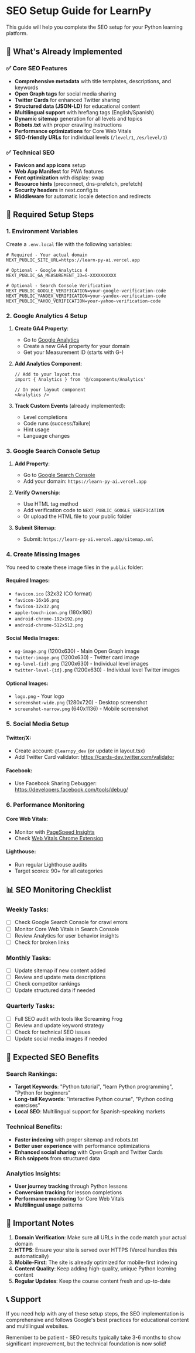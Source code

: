 # SEO Setup Guide for LearnPy

This guide will help you complete the SEO setup for your Python learning platform.

## 🚀 What's Already Implemented

### ✅ Core SEO Features
- **Comprehensive metadata** with title templates, descriptions, and keywords
- **Open Graph tags** for social media sharing
- **Twitter Cards** for enhanced Twitter sharing
- **Structured data (JSON-LD)** for educational content
- **Multilingual support** with hreflang tags (English/Spanish)
- **Dynamic sitemap** generation for all levels and topics
- **Robots.txt** with proper crawling instructions
- **Performance optimizations** for Core Web Vitals
- **SEO-friendly URLs** for individual levels (`/level/1`, `/es/level/1`)

### ✅ Technical SEO
- **Favicon and app icons** setup
- **Web App Manifest** for PWA features
- **Font optimization** with display: swap
- **Resource hints** (preconnect, dns-prefetch, prefetch)
- **Security headers** in next.config.ts
- **Middleware** for automatic locale detection and redirects

## 🔧 Required Setup Steps

### 1. Environment Variables
Create a `.env.local` file with the following variables:

```env
# Required - Your actual domain
NEXT_PUBLIC_SITE_URL=https://learn-py-ai.vercel.app

# Optional - Google Analytics 4
NEXT_PUBLIC_GA_MEASUREMENT_ID=G-XXXXXXXXXX

# Optional - Search Console Verification
NEXT_PUBLIC_GOOGLE_VERIFICATION=your-google-verification-code
NEXT_PUBLIC_YANDEX_VERIFICATION=your-yandex-verification-code
NEXT_PUBLIC_YAHOO_VERIFICATION=your-yahoo-verification-code
```

### 2. Google Analytics 4 Setup

1. **Create GA4 Property**:
   - Go to [Google Analytics](https://analytics.google.com/)
   - Create a new GA4 property for your domain
   - Get your Measurement ID (starts with G-)

2. **Add Analytics Component**:
   ```tsx
   // Add to your layout.tsx
   import { Analytics } from '@/components/Analytics'
   
   // In your layout component
   <Analytics />
   ```

3. **Track Custom Events** (already implemented):
   - Level completions
   - Code runs (success/failure)
   - Hint usage
   - Language changes

### 3. Google Search Console Setup

1. **Add Property**:
   - Go to [Google Search Console](https://search.google.com/search-console/)
   - Add your domain: `https://learn-py-ai.vercel.app`

2. **Verify Ownership**:
   - Use HTML tag method
   - Add verification code to `NEXT_PUBLIC_GOOGLE_VERIFICATION`
   - Or upload the HTML file to your public folder

3. **Submit Sitemap**:
   - Submit: `https://learn-py-ai.vercel.app/sitemap.xml`

### 4. Create Missing Images

You need to create these image files in the `public` folder:

#### Required Images:
- `favicon.ico` (32x32 ICO format)
- `favicon-16x16.png`
- `favicon-32x32.png`
- `apple-touch-icon.png` (180x180)
- `android-chrome-192x192.png`
- `android-chrome-512x512.png`

#### Social Media Images:
- `og-image.png` (1200x630) - Main Open Graph image
- `twitter-image.png` (1200x630) - Twitter card image
- `og-level-{id}.png` (1200x630) - Individual level images
- `twitter-level-{id}.png` (1200x630) - Individual level Twitter images

#### Optional Images:
- `logo.png` - Your logo
- `screenshot-wide.png` (1280x720) - Desktop screenshot
- `screenshot-narrow.png` (640x1136) - Mobile screenshot

### 5. Social Media Setup

#### Twitter/X:
- Create account: `@learnpy_dev` (or update in layout.tsx)
- Add Twitter Card validator: https://cards-dev.twitter.com/validator

#### Facebook:
- Use Facebook Sharing Debugger: https://developers.facebook.com/tools/debug/

### 6. Performance Monitoring

#### Core Web Vitals:
- Monitor with [PageSpeed Insights](https://pagespeed.web.dev/)
- Check [Web Vitals Chrome Extension](https://chrome.google.com/webstore/detail/web-vitals/ahfhijdlegdabablpippeagghigmibma)

#### Lighthouse:
- Run regular Lighthouse audits
- Target scores: 90+ for all categories

## 📊 SEO Monitoring Checklist

### Weekly Tasks:
- [ ] Check Google Search Console for crawl errors
- [ ] Monitor Core Web Vitals in Search Console
- [ ] Review Analytics for user behavior insights
- [ ] Check for broken links

### Monthly Tasks:
- [ ] Update sitemap if new content added
- [ ] Review and update meta descriptions
- [ ] Check competitor rankings
- [ ] Update structured data if needed

### Quarterly Tasks:
- [ ] Full SEO audit with tools like Screaming Frog
- [ ] Review and update keyword strategy
- [ ] Check for technical SEO issues
- [ ] Update social media images if needed

## 🎯 Expected SEO Benefits

### Search Rankings:
- **Target Keywords**: "Python tutorial", "learn Python programming", "Python for beginners"
- **Long-tail Keywords**: "interactive Python course", "Python coding exercises"
- **Local SEO**: Multilingual support for Spanish-speaking markets

### Technical Benefits:
- **Faster indexing** with proper sitemap and robots.txt
- **Better user experience** with performance optimizations
- **Enhanced social sharing** with Open Graph and Twitter Cards
- **Rich snippets** from structured data

### Analytics Insights:
- **User journey tracking** through Python lessons
- **Conversion tracking** for lesson completions
- **Performance monitoring** for Core Web Vitals
- **Multilingual usage** patterns

## 🚨 Important Notes

1. **Domain Verification**: Make sure all URLs in the code match your actual domain
2. **HTTPS**: Ensure your site is served over HTTPS (Vercel handles this automatically)
3. **Mobile-First**: The site is already optimized for mobile-first indexing
4. **Content Quality**: Keep adding high-quality, unique Python learning content
5. **Regular Updates**: Keep the course content fresh and up-to-date

## 📞 Support

If you need help with any of these setup steps, the SEO implementation is comprehensive and follows Google's best practices for educational content and multilingual websites.

Remember to be patient - SEO results typically take 3-6 months to show significant improvement, but the technical foundation is now solid!
